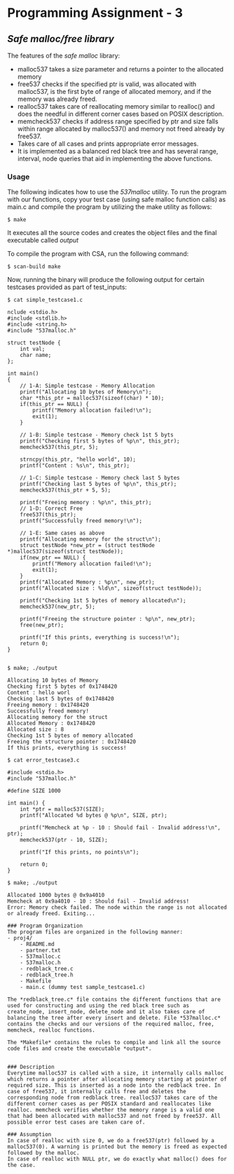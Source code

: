 # Programming Assignment - 3
## *Safe malloc/free library*

The features of the *safe malloc* library:
- malloc537 takes a size parameter and returns a pointer to the allocated memory
- free537 checks if the specified ptr is valid, was allocated with malloc537, is the first byte of range of allocated memory, and if the memory was already freed.
- realloc537 takes care of reallocating memory similar to realloc() and does the needful in different corner cases based on POSIX description.
- memcheck537 checks if address range specified by ptr and size falls within range allocated by malloc537() and memory not freed already by free537.
- Takes care of all cases and prints appropriate error messages.
- It is implemented as a balanced red black tree and has several range, interval, node queries that aid in implementing the above functions.

### Usage
The following indicates how to use the *537malloc* utility. To run the program with our functions, copy your test case (using safe malloc function calls) as main.c and compile the program by utilizing the make utility as follows:
```
$ make
```
It executes all the source codes and creates the object files and the final executable called *output*

To compile the program with CSA, run the following command:
```
$ scan-build make
```
Now, running the binary will produce the following output for certain testcases provided as part of test_inputs:
```
$ cat simple_testcase1.c

nclude <stdio.h>
#include <stdlib.h>
#include <string.h>
#include "537malloc.h"

struct testNode {
	int val;
	char name;
};

int main()
{
	// 1-A: Simple testcase - Memory Allocation
	printf("Allocating 10 bytes of Memory\n");
	char *this_ptr = malloc537(sizeof(char) * 10);
	if(this_ptr == NULL) {
		printf("Memory allocation failed!\n");
		exit(1);
	}

	// 1-B: Simple testcase - Memory check 1st 5 byts
	printf("Checking first 5 bytes of %p\n", this_ptr);
	memcheck537(this_ptr, 5);

	strncpy(this_ptr, "hello world", 10);
	printf("Content : %s\n", this_ptr);

	// 1-C: Simple testcase - Memory check last 5 bytes
	printf("Checking last 5 bytes of %p\n", this_ptr);
	memcheck537(this_ptr + 5, 5);

	printf("Freeing memory : %p\n", this_ptr);
	// 1-D: Correct Free
	free537(this_ptr);
	printf("Successfully freed memory!\n");

	// 1-E: Same cases as above
	printf("Allocating memory for the struct\n");
	struct testNode *new_ptr = (struct testNode *)malloc537(sizeof(struct testNode));
	if(new_ptr == NULL) {
		printf("Memory allocation failed!\n");
		exit(1);
	}
	printf("Allocated Memory : %p\n", new_ptr);
	printf("Allocated size : %ld\n", sizeof(struct testNode));

	printf("Checking 1st 5 bytes of memory allocated\n");
	memcheck537(new_ptr, 5);

	printf("Freeing the structure pointer : %p\n", new_ptr);
	free(new_ptr);

	printf("If this prints, everything is success!\n");
	return 0;
}


$ make; ./output

Allocating 10 bytes of Memory
Checking first 5 bytes of 0x1748420
Content : hello worl
Checking last 5 bytes of 0x1748420
Freeing memory : 0x1748420
Successfully freed memory!
Allocating memory for the struct
Allocated Memory : 0x1748420
Allocated size : 8
Checking 1st 5 bytes of memory allocated
Freeing the structure pointer : 0x1748420
If this prints, everything is success!

$ cat error_testcase3.c

#include <stdio.h>
#include "537malloc.h"

#define SIZE 1000

int main() {
	int *ptr = malloc537(SIZE);
	printf("Allocated %d bytes @ %p\n", SIZE, ptr);

	printf("Memcheck at %p - 10 : Should fail - Invalid address!\n", ptr);
	memcheck537(ptr - 10, SIZE);

	printf("If this prints, no points\n");

	return 0;
}

$ make; ./output

Allocated 1000 bytes @ 0x9a4010
Memcheck at 0x9a4010 - 10 : Should fail - Invalid address!
Error: Memory check failed. The node within the range is not allocated or already freed. Exiting...

### Program Organization
The program files are organized in the following manner:
- proj4/
	- README.md
	- partner.txt
	- 537malloc.c
	- 537malloc.h
	- redblack_tree.c
	- redblack_tree.h
	- Makefile
	- main.c (dummy test sample_testcase1.c)

The *redblack_tree.c* file contains the different functions that are used for constructing and using the red black tree such as create_node, insert_node, delete_node and it also takes care of balancing the tree after every insert and delete. File *537malloc.c* contains the checks and our versions of the required malloc, free, memcheck, realloc functions. 

The *Makefile* contains the rules to compile and link all the source code files and create the executable *output*.


### Description
Everytime malloc537 is called with a size, it internally calls malloc which returns a pointer after allocating memory starting at pointer of required size. This is inserted as a node into the redblack tree. In case of free537, it internally calls free and deletes the corresponding node from redblack tree. realloc537 takes care of the different corner cases as per POSIX standard and reallocates like realloc. memcheck verifies whether the memory range is a valid one that had been allocated with malloc537 and not freed by free537. All possible error test cases are taken care of. 
 
### Assumption
In case of realloc with size 0, we do a free537(ptr) followed by a malloc537(0). A warning is printed but the memory is freed as expected followed by the malloc.
In case of realloc with NULL ptr, we do exactly what malloc() does for the case.
